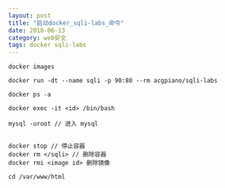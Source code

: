 ```yaml
---
layout: post
title: "启动docker_sqli-labs_命令"
date: 2018-06-13
category: web安全
tags: docker sqli-labs
---
```

	
	docker images

	docker run -dt --name sqli -p 90:80 --rm acgpiano/sqli-labs

	docker ps -a

	docker exec -it <id> /bin/bash

	mysql -uroot // 进入 mysql


	docker stop // 停止容器
	docker rm </sqli> // 删除容器	
	docker rmi <image id> 删除镜像

	cd /var/www/html
